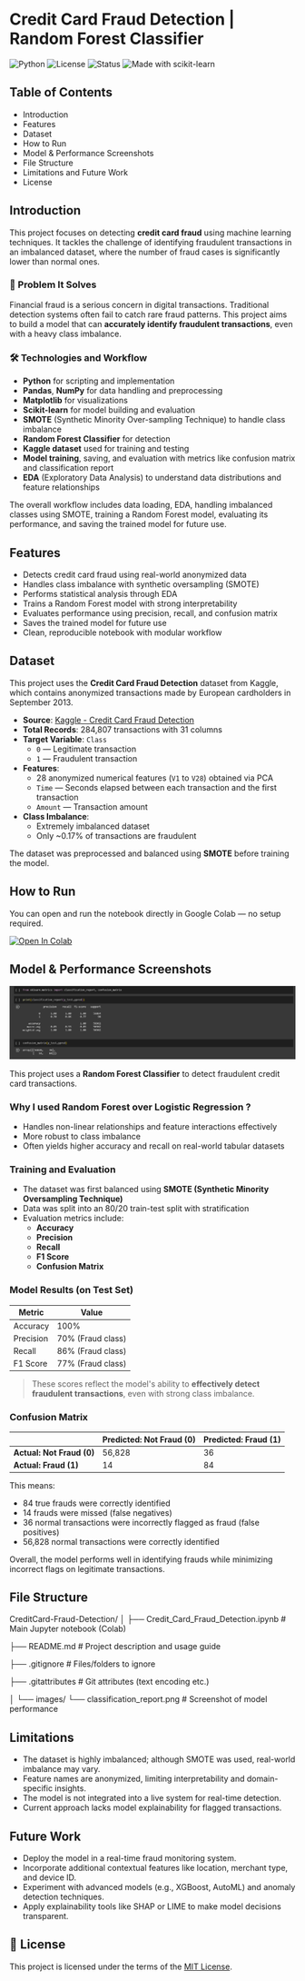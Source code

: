 # Credit Card Fraud Detection | Random Forest Classifier
![Python](https://img.shields.io/badge/Python-3.9-blue)
![License](https://img.shields.io/badge/License-MIT-green)
![Status](https://img.shields.io/badge/Project-Complete-brightgreen)
![Made with scikit-learn](https://img.shields.io/badge/Made%20with-scikit--learn-orange)


## Table of Contents
- Introduction
- Features
- Dataset
- How to Run
- Model & Performance Screenshots
- File Structure
- Limitations and Future Work
- License

## Introduction

This project focuses on detecting **credit card fraud** using machine learning techniques. It tackles the challenge of identifying fraudulent transactions in an imbalanced dataset, where the number of fraud cases is significantly lower than normal ones.

### 🎯 Problem It Solves
Financial fraud is a serious concern in digital transactions. Traditional detection systems often fail to catch rare fraud patterns. This project aims to build a model that can **accurately identify fraudulent transactions**, even with a heavy class imbalance.

### 🛠️ Technologies and Workflow
- **Python** for scripting and implementation
- **Pandas**, **NumPy** for data handling and preprocessing
- **Matplotlib** for visualizations
- **Scikit-learn** for model building and evaluation
- **SMOTE** (Synthetic Minority Over-sampling Technique) to handle class imbalance
- **Random Forest Classifier** for detection
- **Kaggle dataset** used for training and testing
- **Model training**, saving, and evaluation with metrics like confusion matrix and classification report
- **EDA** (Exploratory Data Analysis) to understand data distributions and feature relationships

The overall workflow includes data loading, EDA, handling imbalanced classes using SMOTE, training a Random Forest model, evaluating its performance, and saving the trained model for future use.

## Features

- Detects credit card fraud using real-world anonymized data
- Handles class imbalance with synthetic oversampling (SMOTE)
- Performs statistical analysis through EDA
- Trains a Random Forest model with strong interpretability
- Evaluates performance using precision, recall, and confusion matrix
- Saves the trained model for future use
- Clean, reproducible notebook with modular workflow

## Dataset

This project uses the **Credit Card Fraud Detection** dataset from Kaggle, which contains anonymized transactions made by European cardholders in September 2013.

- **Source**: [Kaggle - Credit Card Fraud Detection](https://www.kaggle.com/datasets/mlg-ulb/creditcardfraud?resource=download)
- **Total Records**: 284,807 transactions with 31 columns
- **Target Variable**: `Class`
  - `0` — Legitimate transaction
  - `1` — Fraudulent transaction
- **Features**:
  - 28 anonymized numerical features (`V1` to `V28`) obtained via PCA
  - `Time` — Seconds elapsed between each transaction and the first transaction
  - `Amount` — Transaction amount
- **Class Imbalance**:
  - Extremely imbalanced dataset
  - Only ~0.17% of transactions are fraudulent

The dataset was preprocessed and balanced using **SMOTE** before training the model.

## How to Run

You can open and run the notebook directly in Google Colab — no setup required.

[![Open In Colab](https://colab.research.google.com/assets/colab-badge.svg)](https://github.com/aishwaryavaidya05/Credit-Card-Fraud-Detection-Project/blob/main/Credit_Card_Fraud_Detection.ipynb)

## Model & Performance Screenshots

![Classification Report](images/classification_report.png)

This project uses a **Random Forest Classifier** to detect fraudulent credit card transactions. 

### Why I used Random Forest over Logistic Regression ?
- Handles non-linear relationships and feature interactions effectively
- More robust to class imbalance 
- Often yields higher accuracy and recall on real-world tabular datasets

### Training and Evaluation
- The dataset was first balanced using **SMOTE (Synthetic Minority Oversampling Technique)**
- Data was split into an 80/20 train-test split with stratification
- Evaluation metrics include:
  - **Accuracy**
  - **Precision**
  - **Recall**
  - **F1 Score**
  - **Confusion Matrix**

### Model Results (on Test Set)
| Metric     | Value    |
|------------|----------|
| Accuracy   | 100%     |
| Precision  | 70% (Fraud class) |
| Recall     | 86% (Fraud class) |
| F1 Score   | 77% (Fraud class) |

> These scores reflect the model's ability to **effectively detect fraudulent transactions**, even with strong class imbalance.

### Confusion Matrix

|                         | Predicted: Not Fraud (0) | Predicted: Fraud (1) |
|-------------------------|--------------------------|-----------------------|
| **Actual: Not Fraud (0)** |        56,828            |         36            |
| **Actual: Fraud (1)**     |           14             |         84            |


This means:
- 84 true frauds were correctly identified
- 14 frauds were missed (false negatives)
- 36 normal transactions were incorrectly flagged as fraud (false positives)
- 56,828 normal transactions were correctly identified

Overall, the model performs well in identifying frauds while minimizing incorrect flags on legitimate transactions.

## File Structure

CreditCard-Fraud-Detection/
│
├── Credit_Card_Fraud_Detection.ipynb   # Main Jupyter notebook (Colab)

├── README.md                           # Project description and usage guide

├── .gitignore                          # Files/folders to ignore

├── .gitattributes                      # Git attributes (text encoding etc.)

│
└── images/
    └── classification_report.png       # Screenshot of model performance

## Limitations

- The dataset is highly imbalanced; although SMOTE was used, real-world imbalance may vary.
- Feature names are anonymized, limiting interpretability and domain-specific insights.
- The model is not integrated into a live system for real-time detection.
- Current approach lacks model explainability for flagged transactions.

## Future Work

- Deploy the model in a real-time fraud monitoring system.
- Incorporate additional contextual features like location, merchant type, and device ID.
- Experiment with advanced models (e.g., XGBoost, AutoML) and anomaly detection techniques.
- Apply explainability tools like SHAP or LIME to make model decisions transparent.

## 📄 License

This project is licensed under the terms of the [MIT License](LICENSE).


 
